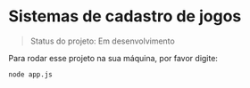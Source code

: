 # Sistemas de cadastro de jogos

> Status do projeto: Em desenvolvimento

Para rodar esse projeto na sua máquina, por favor digite:

```
node app.js
```